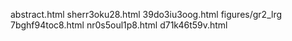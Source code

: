 abstract.html
sherr3oku28.html
39do3iu3oog.html
figures/gr2_lrg
7bghf94toc8.html
nr0s5oul1p8.html
d71k46t59v.html